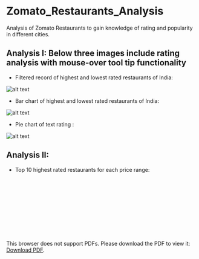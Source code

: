 # Zomato_Restaurants_Analysis

Analysis of Zomato Restaurants to gain knowledge of rating and popularity in different cities.

## Analysis I: Below three images include rating analysis with mouse-over tool tip functionality

- Filtered record of highest and lowest rated restaurants of India:

![alt text](https://raw.githubusercontent.com/karankharecha/Zomato_Restaurants_Analysis/master/output_files/max_min_rating_csv.png)

- Bar chart of highest and lowest rated restaurants of India:

![alt text](https://raw.githubusercontent.com/karankharecha/Zomato_Restaurants_Analysis/master/output_files/max_min_rating.png)

- Pie chart of text rating :

![alt text](https://raw.githubusercontent.com/karankharecha/Zomato_Restaurants_Analysis/master/output_files/text_rating.png)

## Analysis II:

- Top 10 highest rated restaurants for each price range:

<object data="https://github.com/karankharecha/Zomato_Restaurants_Analysis/blob/master/output_files/price_range.pdf" type="application/pdf">
    <embed src="https://github.com/karankharecha/Zomato_Restaurants_Analysis/blob/master/output_files/price_range.pdf">
        <p>This browser does not support PDFs. Please download the PDF to view it:
            <a href="https://github.com/karankharecha/Zomato_Restaurants_Analysis/blob/master/output_files/price_range.pdf">Download PDF</a>.</p>
    </embed>
</object>

